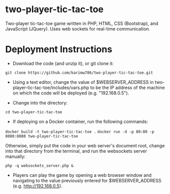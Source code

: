 # two-player-tic-tac-toe
Two-player tic-tac-toe game written in PHP, HTML, CSS (Bootstrap), and JavaScript (JQuery). Uses web sockets for real-time communication.

# Deployment Instructions

* Download the code (and unzip it), or git clone it:

``` git clone https://github.com/karimw786/two-player-tic-tac-toe.git ```

* Using a text editor, change the value of $WEBSERVER_ADDRESS in two-player-tic-tac-toe/includes/vars.php to be the IP address of the machine on which the code will be deployed (e.g. "192.168.0.5").

* Change into the directory:

``` cd two-player-tic-tac-toe ```

* If deploying on a Docker container, run the following commands:

``` docker build -t two-player-tic-tac-toe . ```
``` docker run -d -p 80:80 -p 8080:8080 two-player-tic-tac-toe ```

Otherwise, simply put the code in your web server's document root, change into that directory from the terminal, and run the websockets server manually:

``` php -q websockets_server.php & ```

* Players can play the game by opening a web browser window and navigating to the value previously entered for $WEBSERVER_ADDRESS (e.g. http://192.168.0.5).